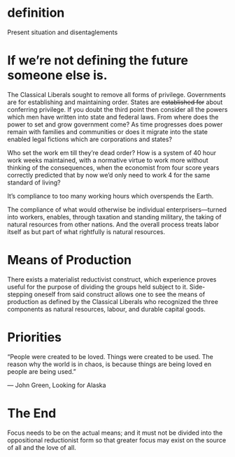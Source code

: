 # definition
Present situation and disentaglements

# If we’re not defining the future someone else is.

The Classical Liberals sought to remove all forms of privilege. Governments are for establishing and maintaining order. States are ~~established for~~ about conferring privilege. If you doubt the third point then consider all the powers which men have written into state and federal laws. From where does the power to set and grow government come? As time progresses does power remain with families and communities or does it migrate into the state enabled legal fictions which are corporations and states?

Who set the work em till they’re dead order? How is a system of 40 hour work weeks maintained, with a normative virtue to work more without thinking of the consequences, when the economist from four score years correctly predicted that by now we’d only need to work 4 for the same standard of living?

It’s compliance to too many working hours which overspends the Earth. 

The compliance of what would otherwise be individual enterprisers—turned into workers, enables, through taxation and standing military, the taking of natural resources from other nations. And the overall process treats labor itself as but part of what rightfully is natural resources.

# Means of Production
There exists a materialist reductivist construct, which experience proves useful for the purpose of dividing the groups held subject to it. Side-stepping oneself from said construct allows one to see the means of production as defined by the Classical Liberals who recognized the three components as natural resources, labour, and durable capital goods.

# Priorities
“People were created to be loved. Things were created to be used. The reason why the world is in chaos, is because things are being loved en people are being used.”

― John Green, Looking for Alaska

# The End
Focus needs to be on the actual means; and it must not be divided into the oppositional reductionist form so that greater focus may exist on the source of all and the love of all.
